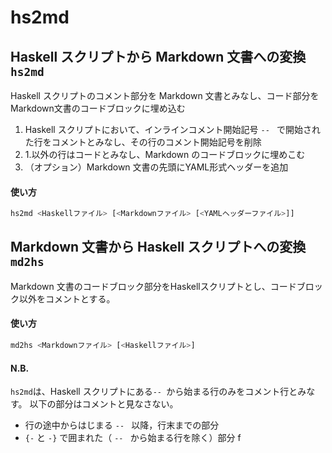 # hs2md

## Haskell スクリプトから Markdown 文書への変換 `hs2md`

Haskell スクリプトのコメント部分を Markdown 文書とみなし、コード部分を Markdown文書のコードブロックに埋め込む
1. Haskell スクリプトにおいて、インラインコメント開始記号 `-- ` で開始された行をコメントとみなし、その行のコメント開始記号を削除
2. 1.以外の行はコードとみなし、Markdown のコードブロックに埋めこむ
3. （オプション）Markdown 文書の先頭にYAML形式ヘッダーを追加

#### 使い方
```sh
hs2md <Haskellファイル> [<Markdownファイル> [<YAMLヘッダーファイル>]]
```

## Markdown 文書から Haskell スクリプトへの変換 `md2hs`

Markdown 文書のコードブロック部分をHaskellスクリプトとし、コードブロック以外をコメントとする。

#### 使い方
```sh
md2hs <Markdownファイル> [<Haskellファイル>]
```

#### N.B.

``hs2md``は、Haskell スクリプトにある``-- ``から始まる行のみをコメント行とみなす。
以下の部分はコメントと見なさない。

- 行の途中からはじまる ``-- `` 以降，行末までの部分
- ``{-`` と ``-}`` で囲まれた（ ``-- `` から始まる行を除く）部分
f